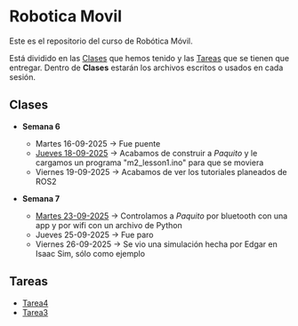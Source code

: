 # Robotica Movil

Este es el repositorio del curso de Robótica Móvil.

Está dividido en las [Clases](#clases) que hemos tenido y las [Tareas](#tareas) que se tienen que entregar.
Dentro de **Clases** estarán los archivos escritos o usados en cada sesión.

## Clases

* **Semana 6**

  * Martes 16-09-2025 → Fue puente
  * [Jueves 18-09-2025](./Clases/Semana6/Jueves_18-09-2025/) → Acabamos de construir a *Paquito* y le cargamos un programa "m2_lesson1.ino" para que se moviera
  * Viernes 19-09-2025 → Acabamos de ver los tutoriales planeados de ROS2

* **Semana 7**

  * [Martes 23-09-2025](./Clases/Semana7/Martes_23-09-2025/) → Controlamos a *Paquito* por bluetooth con una app y por wifi con un archivo de Python
  * Jueves 25-09-2025 → Fue paro
  * Viernes 26-09-2025 → Se vio una simulación hecha por Edgar en Isaac Sim, sólo como ejemplo

## Tareas

* [Tarea4](./Tareas/Tarea4/)
* [Tarea3](./Tareas/Tarea3/)

